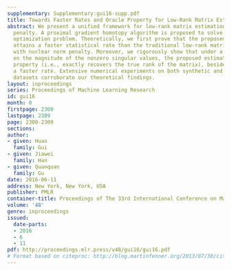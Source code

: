 ```yaml
---
supplementary: Supplementary:gui16-supp.pdf
title: Towards Faster Rates and Oracle Property for Low-Rank Matrix Estimation
abstract: We present a unified framework for low-rank matrix estimation with a nonconvex
  penalty. A proximal gradient homotopy algorithm is proposed to solve the proposed
  optimization problem. Theoretically, we first prove that the proposed estimator
  attains a faster statistical rate than the traditional low-rank matrix estimator
  with nuclear norm penalty. Moreover, we rigorously show that under a certain condition
  on the magnitude of the nonzero singular values, the proposed estimator enjoys oracle
  property (i.e., exactly recovers the true rank of the matrix), besides attaining
  a faster rate. Extensive numerical experiments on both synthetic and real world
  datasets corroborate our theoretical findings.
layout: inproceedings
series: Proceedings of Machine Learning Research
id: gui16
month: 0
firstpage: 2300
lastpage: 2309
page: 2300-2309
sections: 
author:
- given: Huan
  family: Gui
- given: Jiawei
  family: Han
- given: Quanquan
  family: Gu
date: 2016-06-11
address: New York, New York, USA
publisher: PMLR
container-title: Proceedings of The 33rd International Conference on Machine Learning
volume: '48'
genre: inproceedings
issued:
  date-parts:
  - 2016
  - 6
  - 11
pdf: http://proceedings.mlr.press/v48/gui16/gui16.pdf
# Format based on citeproc: http://blog.martinfenner.org/2013/07/30/citeproc-yaml-for-bibliographies/
---
```

